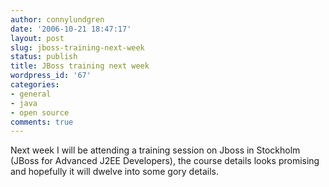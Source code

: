 ```yaml
---
author: connylundgren
date: '2006-10-21 18:47:17'
layout: post
slug: jboss-training-next-week
status: publish
title: JBoss training next week
wordpress_id: '67'
categories:
- general
- java
- open source
comments: true
---
```


Next week I will be attending a training session on Jboss in Stockholm (JBoss
for Advanced J2EE Developers), the course details looks promising and
hopefully it will dwelve into some gory details.

